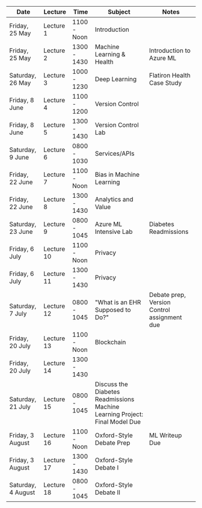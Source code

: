 Date | Lecture | Time | Subject | Notes
---- | ------- | ---- | ------- | -----
Friday, 25 May | Lecture 1 | 1100 - Noon | Introduction
Friday, 25 May | Lecture 2 | 1300 - 1430 | Machine Learning & Health | Introduction to Azure ML
Saturday, 26 May | Lecture 3 | 1000 - 1230 | Deep Learning | Flatiron Health Case Study
Friday, 8 June | Lecture 4 | 1100 - 1200 | Version Control
Friday, 8 June | Lecture 5 | 1300 - 1430 | Version Control Lab
Saturday, 9 June | Lecture 6 |0800 - 1030 | Services/APIs | 
Friday, 22 June | Lecture 7 | 1100 - Noon | Bias in Machine Learning
Friday, 22 June | Lecture 8 | 1300 - 1430 | Analytics and Value
Saturday, 23 June | Lecture 9 | 0800 - 1045 | Azure ML Intensive Lab | Diabetes Readmissions
Friday, 6 July | Lecture 10 | 1100 - Noon | Privacy
Friday, 6 July | Lecture 11 | 1300 - 1430 | Privacy
Saturday, 7 July | Lecture 12 | 0800 - 1045 | "What is an EHR Supposed to Do?" | Debate prep, Version Control assignment due 
Friday, 20 July | Lecture 13 | 1100 - Noon | Blockchain
Friday, 20 July | Lecture 14 | 1300 - 1430
Saturday, 21 July | Lecture 15 | 0800 - 1045 | Discuss the Diabetes Readmissions Machine Learning Project: Final Model Due | 
Friday, 3 August | Lecture 16 | 1100 - Noon | Oxford-Style Debate Prep | ML Writeup Due
Friday, 3 August | Lecture 17 | 1300 - 1430 | Oxford-Style Debate I
Saturday, 4 August | Lecture 18 | 0800 - 1045 | Oxford-Style Debate II
